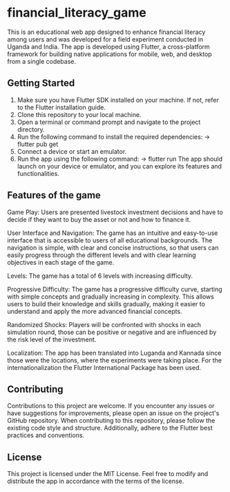 # financial_literacy_game

 This is an educational web app designed to enhance financial literacy among users and was developed for a field experiment conducted in Uganda and India. The app is developed using Flutter, a cross-platform framework for building native applications for mobile, web, and desktop from a single codebase.

## Getting Started

1. Make sure you have Flutter SDK installed on your machine. If not, refer to the Flutter installation guide.
2. Clone this repository to your local machine.
3. Open a terminal or command prompt and navigate to the project directory.
4. Run the following command to install the required dependencies:
-> flutter pub get
5. Connect a device or start an emulator.
6. Run the app using the following command:
-> flutter run
The app should launch on your device or emulator, and you can explore its features and functionalities.

## Features of the game
Game Play: Users are presented livestock investment decisions and have to decide if they want to buy the asset or not and how to finance it. 

User Interface and Navigation: The game has an intuitive and easy-to-use interface that is accessible to users of all educational backgrounds. The navigation is simple, with clear and concise instructions, so that users can easily progress through the different levels and with clear learning objectives in each stage of the game.

Levels: The game has a total of 6 levels with increasing difficulty.

Progressive Difficulty: The game has a progressive difficulty curve, starting with simple concepts and gradually increasing in complexity. This allows users to build their knowledge and skills gradually, making it easier to understand and apply the more advanced financial concepts.

Randomized Shocks: Players will be confronted with shocks in each simulation round, those can be positive or negative and are influenced by the risk level of the investment.

Localization: The app has been translated into Luganda and Kannada since those were the locations, where the experiments were taking place. For the internationalization the Flutter International Package has been used.

## Contributing
Contributions to this project are welcome. If you encounter any issues or have suggestions for improvements, please open an issue on the project's GitHub repository. When contributing to this repository, please follow the existing code style and structure. Additionally, adhere to the Flutter best practices and conventions.

## License
This project is licensed under the MIT License. Feel free to modify and distribute the app in accordance with the terms of the license.
